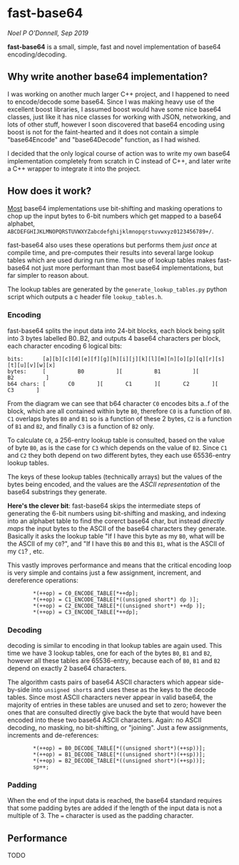 # fast-base64

*Noel P O'Donnell, Sep 2019*

**fast-base64** is a small, simple, fast and novel implementation of base64 encoding/decoding.

## Why write another base64 implementation?

I was working on another much larger C++ project, and I happened to need to encode/decode some base64. Since I was making heavy use of the excellent boost libraries, I assumed boost would have some nice base64 classes, just like it has nice classes for working with JSON, networking, and lots of other stuff, however I soon discovered that base64 encoding using boost is not for the faint-hearted and it does not contain a simple "base64Encode" and "base64Decode" function, as I had wished.

I decided that the only logical course of action was to write my own base64 implementation completely from scratch in C instead of C++, and later write a C++ wrapper to integrate it into the project.

## How does it work?

[Most](https://github.com/search?l=C&q=base64&type=Repositories) base64 implementations use bit-shifting and masking operations to chop up the input bytes to 6-bit numbers which get mapped to a base64 alphabet,  `ABCDEFGHIJKLMNOPQRSTUVWXYZabcdefghijklmnopqrstuvwxyz0123456789+/`.

fast-base64 also uses these operations but performs them *just once* at compile time, and pre-computes their results into several large lookup tables which are used during run time. The use of lookup tables makes fast-base64 not just more performant than most base64 implementations, but far simpler to reason about.

The lookup tables are generated by the `generate_lookup_tables.py` python script which outputs a c header file `lookup_tables.h`.


### Encoding

fast-base64 splits the input data into 24-bit blocks, each block being split into 3 bytes labelled B0..B2, and outputs 4 base64 characters per block, each character encoding 6 logical bits:

```
bits:      [a][b][c][d][e][f][g][h][i][j][k][l][m][n][o][p][q][r][s][t][u][v][w][x]
bytes:     [          B0          ][          B1          ][          B2          ]
b64 chars: [       C0       ][       C1       ][       C2       ][       C3       ]
```

From the diagram we can see that b64 character `C0` encodes bits a..f of the block, which are all contained within byte `B0`, therefore `C0` is a function of `B0`. `C1` overlaps bytes `B0` and `B1` so is a function of these 2 bytes, `C2` is a function of `B1` and `B2`, and finally `C3` is a function of `B2` only.

To calculate `C0`, a 256-entry lookup table is consulted, based on the value of byte `B0`, as is the case for `C3` which depends on the value of `B2`. Since `C1` and `C2` they both depend on two different bytes, they each use 65536-entry lookup tables.

The keys of these lookup tables (technically arrays) but the values of the bytes being encoded, and the values are the *ASCII representation* of the base64 substrings they generate. 

**Here's the clever bit**: fast-base64 skips the intermediate steps of generating the 6-bit numbers using bit-shifting and masking, and indexing into an alphabet table to find the corerct base64 char, but instead *directly maps* the input bytes to the ASCII of the base64 characters they generate. Basically it asks the lookup table "If I have this byte as my `B0`, what will be the ASCII of my `C0`?", and "If I have this `B0` and this `B1`, what is the ASCII of my `C1`? , etc.

This vastly improves performance and means that the critical encoding loop is very simple and contains just a few assignment, increment, and dereference operations:

```
        *(++op) = C0_ENCODE_TABLE[*++dp];
        *(++op) = C1_ENCODE_TABLE[*((unsigned short*) dp )]; 
        *(++op) = C2_ENCODE_TABLE[*((unsigned short*) ++dp )];
        *(++op) = C3_ENCODE_TABLE[*++dp];
```

### Decoding

decoding is similar to encoding in that lookup tables are again used. This time we have 3 lookup tables, one for each of the bytes `B0`, `B1` and `B2`, however all these tables are 65536-entry, because each of `B0`, `B1` and `B2` depend on exactly 2 base64 characters.

The algorithm casts pairs of base64 ASCII characters which appear side-by-side into `unsigned short`s and uses these as the keys to the decode tables. Since most ASCII characters never appear in valid base64, the majority of entries in these tables are unused and set to zero; however the ones that are consulted directly give back the byte that would have been encoded into these two base64 ASCII characters. Again: no ASCII decoding, no masking, no bit-shifting, or "joining". Just a few assignments, increments and de-references:

```
        *(++op) = B0_DECODE_TABLE[*((unsigned short*)(++sp))];
        *(++op) = B1_DECODE_TABLE[*((unsigned short*)(++sp))];
        *(++op) = B2_DECODE_TABLE[*((unsigned short*)(++sp))];
        sp++;
```

### Padding

When the end of the input data is reached, the base64 standard requires that some padding bytes are added if the length of the input data is not a multiple of 3. The `=` character is used as the padding character.

## Performance

TODO
